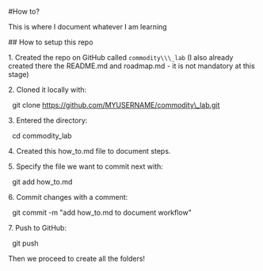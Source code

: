 \#How to?



This is where I document whatever I am learning



\## How to setup this repo



1\. Created the repo on GitHub called `commodity\\\_lab` (I also already created there the README.md and roadmap.md - it is not mandatory at this stage)

2\. Cloned it locally with:

    git clone https://github.com/MYUSERNAME/commodity\_lab.git

3\. Entered the directory:

    cd commodity\_lab

4\. Created this how\_to.md file to document steps.

5\. Specify the file we want to commit next with:

 	git add how\_to.md

6\. Commit changes with a comment:

 	git commit -m "add how\_to.md to document workflow"

7\. Push to GitHub:

 	git push





Then we proceed to create all the folders!






